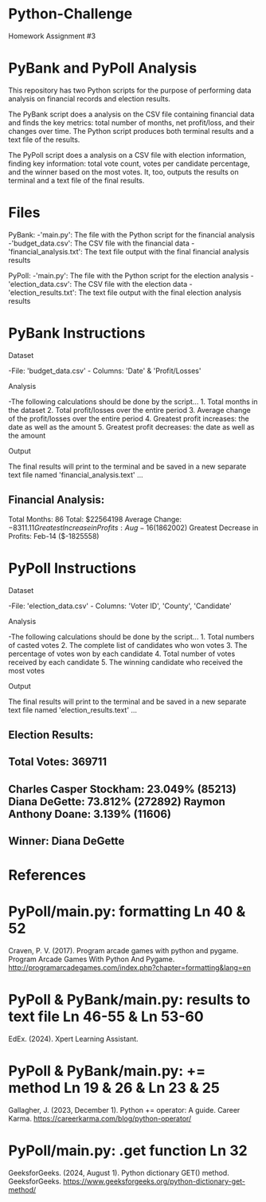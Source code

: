 # Python-Challenge
Homework Assignment #3

# PyBank and PyPoll Analysis

This repository has two Python scripts for the purpose of performing data analysis on financial records and election results. 

The PyBank script does a analysis on the CSV file containing financial data and finds the key metrics: total number of months, net profit/loss, and their changes over time. The Python script produces both terminal results and a text file of the results.

The PyPoll script does a analysis on a CSV file with election information, finding key information: total vote count, votes per candidate percentage, and the winner based on the most votes. It, too, outputs the results on terminal and a text file of the final results.

# Files

  PyBank: 
  -'main.py': The file with the Python script for the financial analysis
  -'budget_data.csv': The CSV file with the financial data
  -'financial_analysis.txt': The text file output with the final financial analysis results
  
  PyPoll:
  -'main.py': The file with the Python script for the election analysis
  -'election_data.csv': The CSV file with the election data
  -'election_results.txt': The text file output with the final election analysis results

# PyBank Instructions

  Dataset
  
  -File: 'budget_data.csv'
    - Columns: 'Date' & 'Profit/Losses'
    
  Analysis
  
  -The following calculations should be done by the script...
    1. Total months in the dataset
    2. Total profit/losses over the entire period
    3. Average change of the profit/losses over the entire period
    4. Greatest profit increases: the date as well as the amount
    5. Greatest profit decreases: the date as well as the amount

  Output
  
  The final results will print to the terminal and be saved in a new separate text file named 'financial_analysis.text' ...

Financial Analysis:
----------------------------
Total Months: 86
Total: $22564198
Average Change: $-8311.11
Greatest Increase in Profits: Aug-16 ($1862002)
Greatest Decrease in Profits: Feb-14 ($-1825558)

# PyPoll Instructions

  Dataset
  
  -File: 'election_data.csv'
    - Columns: 'Voter ID', 'County', 'Candidate'
    
  Analysis
  
  -The following calculations should be done by the script...
    1. Total numbers of casted votes
    2. The complete list of candidates who won votes
    3. The percentage of votes won by each candidate 
    4. Total number of votes received by each candidate
    5. The winning candidate who received the most votes

  Output
  
  The final results will print to the terminal and be saved in a new separate text file named 'election_results.text' ...

Election Results:
-------------------------
Total Votes: 369711
-------------------------
Charles Casper Stockham: 23.049% (85213)
Diana DeGette: 73.812% (272892)
Raymon Anthony Doane: 3.139% (11606)
-------------------------
Winner: Diana DeGette
-------------------------



# References 

# PyPoll/main.py: formatting Ln 40 & 52
Craven, P. V. (2017). Program arcade games with python and pygame. Program Arcade Games With Python And Pygame. http://programarcadegames.com/index.php?chapter=formatting&lang=en 

# PyPoll & PyBank/main.py: results to text file Ln 46-55 & Ln 53-60 
EdEx. (2024). Xpert Learning Assistant. 

# PyPoll & PyBank/main.py: += method Ln 19 & 26 & Ln 23 & 25
Gallagher, J. (2023, December 1). Python += operator: A guide. Career Karma. https://careerkarma.com/blog/python-operator/ 

# PyPoll/main.py: .get function Ln 32
GeeksforGeeks. (2024, August 1). Python dictionary GET() method. GeeksforGeeks. https://www.geeksforgeeks.org/python-dictionary-get-method/ 
